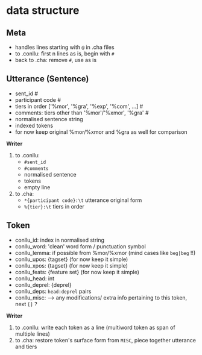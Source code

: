 # data structure

## Meta
- handles lines starting with `@` in .cha files
- to .conllu: first n lines as is, begin with `#`
- back to .cha: remove `#`, use as is

## Utterance (Sentence)

- sent_id  #
- participant code  #
- tiers in order ['%mor', '%gra', '%exp', '%com', ...]  #
- comments: tiers other than '%mor'/'%xmor', '%gra'  #
- normalised sentence string
- indexed tokens
- for now keep original %mor/%xmor and %gra as well for comparison

**Writer**

1. to .conllu: 
    - `#sent_id`
    - `#comments`
    - normalised sentence
    - tokens
    - empty line
2. to .cha: 
    - `*{participant code}:\t` utterance original form
    - `%{tier}:\t` tiers in order


## Token

- conllu_id: index in normalised string
- conllu_word: 'clean' word form / punctuation symbol
- conllu_lemma: if possible from %mor/%xmor (mind cases like `beg|beg` !!)
- conllu_upos: {tagset} (for now keep it simple)
- conllu_xpos: {tagset} (for now keep it simple)
- conllu_feats: {feature set} (for now keep it simple)
- conllu_head: int
- conllu_deprel: {deprel}
- conllu_deps: `head:deprel` pairs
- conllu_misc: --> any modifications/ extra info pertaining to this token, next `[]` ?

**Writer**

1. to .conllu: write each token as a line (multiword token as span of multiple lines)
2. to .cha: restore token's surface form from `MISC`, piece together utterance and tiers




